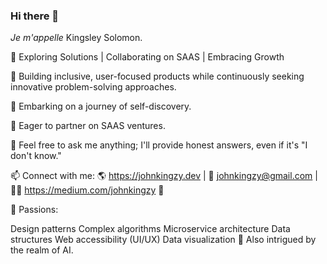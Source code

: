 ### Hi there 👋 
_Je m'appelle_ Kingsley Solomon.

👋 Exploring Solutions | Collaborating on SAAS | Embracing Growth

🔭 Building inclusive, user-focused products while continuously seeking innovative problem-solving approaches.

🌱 Embarking on a journey of self-discovery.

👯 Eager to partner on SAAS ventures.

💬 Feel free to ask me anything; I'll provide honest answers, even if it's "I don't know."

📫 Connect with me: 🌎 https://johnkingzy.dev | 📨 johnkingzy@gmail.com | ✍🏻 https://medium.com/johnkingzy 🤝

🌟 Passions:

Design patterns
Complex algorithms
Microservice architecture
Data structures
Web accessibility (UI/UX)
Data visualization
🤖 Also intrigued by the realm of AI.
